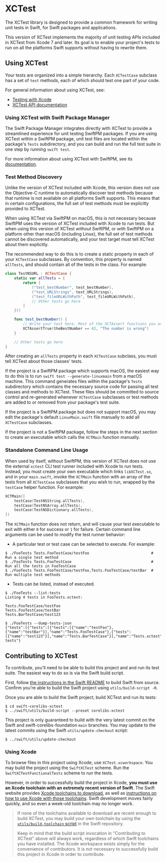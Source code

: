 # XCTest

The XCTest library is designed to provide a common framework for writing unit tests in Swift, for Swift packages and applications.

This version of XCTest implements the majority of unit testing APIs included in XCTest from Xcode 7 and later. Its goal is to enable your project's tests to run on all the platforms Swift supports without having to rewrite them.

## Using XCTest

Your tests are organized into a simple hierarchy. Each `XCTestCase` subclass has a set of `test` methods, each of which should test one part of your code.

For general information about using XCTest, see:

* [Testing with Xcode](https://developer.apple.com/library/mac/documentation/DeveloperTools/Conceptual/testing_with_xcode/chapters/03-testing_basics.html)
* [XCTest API documentation](https://developer.apple.com/documentation/xctest)

### Using XCTest with Swift Package Manager

The Swift Package Manager integrates directly with XCTest to provide a streamlined experience for unit testing SwiftPM packages. If you are using XCTest within a SwiftPM package, unit test files are located within the package's `Tests` subdirectory, and you can build and run the full test suite in one step by running `swift test`.

For more information about using XCTest with SwiftPM, see its [documentation](https://github.com/apple/swift-package-manager).

### Test Method Discovery

Unlike the version of XCTest included with Xcode, this version does not use the Objective-C runtime to automatically discover test methods because that runtime is not available on all platforms Swift supports. This means that in certain configurations, the full set of test methods must be explicitly provided to XCTest.

When using XCTest via SwiftPM on macOS, this is not necessary because SwiftPM uses the version of XCTest included with Xcode to run tests. But when using this version of XCTest _without_ SwiftPM, or _with_ SwiftPM on a platform other than macOS (including Linux), the full set of test methods cannot be discovered automatically, and your test target must tell XCTest about them explicitly.

The recommended way to do this is to create a static property in each of your `XCTestCase` subclasses. By convention, this property is named `allTests`, and should contain all of the tests in the class. For example:

```swift
class TestNSURL : XCTestCase {
    static var allTests = {
        return [
            ("test_bestNumber", test_bestNumber),
            ("test_URLStrings", test_URLStrings),
            ("test_fileURLWithPath", test_fileURLWithPath),
            // Other tests go here
        ]
    }()

    func test_bestNumber() {
        // Write your test here. Most of the XCTAssert functions you are familiar with are available.
        XCTAssertTrue(theBestNumber == 42, "The number is wrong")
    }

    // Other tests go here
}
```

After creating an `allTests` property in each `XCTestCase` subclass, you must tell XCTest about those classes' tests.

If the project is a SwiftPM package which supports macOS, the easiest way to do this is to run `swift test --generate-linuxmain` from a macOS machine. This command generates files within the package's `Tests` subdirectory which contains the necessary source code for passing all test classes and methods to XCTest. These files should be committed to source control and re-generated whenever `XCTestCase` subclasses or test methods are added to or removed from your package's test suite.

If the project is a SwiftPM package but does not support macOS, you may edit the package's default  `LinuxMain.swift` file manually to add all `XCTestCase` subclasses.

If the project is not a SwiftPM package, follow the steps in the next section to create an executable which calls the `XCTMain` function manually.

### Standalone Command Line Usage

When used by itself, without SwiftPM, this version of XCTest does not use the external `xctest` CLI test runner included with Xcode to run tests. Instead, you must create your own executable which links `libXCTest.so`, and in your `main.swift`, invoke the `XCTMain` function with an array of the tests from all `XCTestCase` subclasses that you wish to run, wrapped by the `testCase` helper function. For example:

```swift
XCTMain([
    testCase(TestNSString.allTests),
    testCase(TestNSArray.allTests),
    testCase(TestNSDictionary.allTests),
])
```

The `XCTMain` function does not return, and will cause your test executable to exit with either `0` for success or `1` for failure. Certain command line arguments can be used to modify the test runner behavior:

* A particular test or test case can be selected to execute. For example:

```
$ ./FooTests Tests.FooTestCase/testFoo                            # Run a single test method
$ ./FooTests Tests.FooTestCase                                    # Run all the tests in FooTestCase
$ ./FooTests Tests.FooTestCase/testFoo,Tests.FooTestCase/testBar  # Run multiple test methods
```
* Tests can be listed, instead of executed.

```
$ ./FooTests --list-tests
Listing 4 tests in FooTests.xctest:

Tests.FooTestCase/testFoo
Tests.FooTestCase/testBar
Tests.BarTestCase/test123

$ ./FooTests --dump-tests-json
{"tests":[{"tests":[{"tests":[{"name":"testFoo"},{"name":"testBar"}],"name":"Tests.FooTestCase"},{"tests":[{"name":"test123"}],"name":"Tests.BarTestCase"}],"name":"Tests.xctest"}],"name":"All tests"}
```

## Contributing to XCTest

To contribute, you'll need to be able to build this project and and run its test suite. The easiest way to do so is via the Swift build script.

First, follow [the instructions in the Swift README](https://github.com/apple/swift/blob/main/README.md) to build Swift from source. Confirm you're able to build the Swift project using `utils/build-script -R`.

Once you are able to build the Swift project, build XCTest and run its tests:

```
$ cd swift-corelibs-xctest
$ ../swift/utils/build-script --preset corelibs-xctest
```

This project is only guaranteed to build with the very latest commit on the Swift and swift-corelibs-foundation `main` branches. You may update to the latest commits using the Swift `utils/update-checkout` script:

```
$ ../swift/utils/update-checkout
```

### Using Xcode

To browse files in this project using Xcode, use `XCTest.xcworkspace`. You may build the project using the `SwiftXCTest` scheme. Run the `SwiftXCTestFunctionalTests` scheme to run the tests.

However, in order to successfully build the project in Xcode, **you must use an Xcode toolchain with an extremely recent version of Swift**. The Swift website provides [Xcode toolchains to download](https://swift.org/download/#latest-development-snapshots), as well as [instructions on how to use Xcode with those toolchains](https://swift.org/download/#apple-platforms). Swift development moves fairly quickly, and so even a week-old toolchain may no longer work.

> If none of the toolchains available to download are recent enough to build XCTest, you may build your own toolchain by using the [`utils/build-toolchain` script](https://github.com/apple/swift/blob/main/utils/build-toolchain) in the Swift repository.
>
> Keep in mind that the build script invocation in "Contributing to XCTest" above will always work, regardless of which Swift toolchains you have installed. The Xcode workspace exists simply for the convenience of contributors. It is not necessary to successfully build this project in Xcode in order to contribute.
